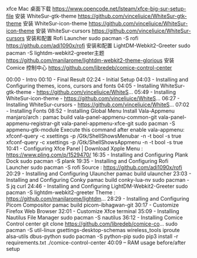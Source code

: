 xfce
Mac 桌面下载 https://www.opencode.net/lsteam/xfce-big-sur-setup-file
安装 WhiteSur-gtk-theme https://github.com/vinceliuice/WhiteSur-gtk-theme
安装 WhiteSur-icon-theme  https://github.com/vinceliuice/WhiteSur-icon-theme
安装 WhiteSur-cursors  https://github.com/vinceliuice/WhiteSur-cursors
安装和配置 Rofi Launcher sudo pacman -S rofi https://github.com/adi1090x/rofi
安装和配置 LightDM-Webkit2-Greeter sudo pacman -S lightdm-webkit2-greeter主题 https://github.com/manilarome/lightdm-webkit2-theme-glorious
安装 Comice 控制中心 https://github.com/libredeb/comice-control-center


00:00 - Intro
00:10 - Final Result
02:24 - Initial Setup
04:03 - Installing and Configuring themes, icons, cursors and fonts
04:05 - Installing WhiteSur-gtk-theme - https://github.com/vinceliuice/WhiteS...
05:49 - Installing WhiteSur-icon-theme - https://github.com/vinceliuice/WhiteS...
06:27 - Installing WhiteSur-cursors - https://github.com/vinceliuice/WhiteS...
07:02 - Installing Fonts
08:52 - Installing Global Menu
Install Vala-Appmenu manjaro/arch : 
pamac build vala-panel-appmenu-common-git vala-panel-appmenu-registrar-git vala-panel-appmenu-xfce-git 
sudo pacman -S appmenu-gtk-module 
Execute this command after enable vala-appmenu: 
xfconf-query -c xsettings -p /Gtk/ShellShowsMenubar -n -t bool -s true 
xfconf-query -c xsettings -p /Gtk/ShellShowsAppmenu -n -t bool -s true 
10:41 - Configuring Xfce Panel | Download Xpple Menu : https://www.pling.com/p/1529470/
16:35 -  Installing and Configuring Plank Dock
sudo pacman -S plank
19:35 -  Installing and Configuring Rofi Launcher
sudo pacman -S rofi
Source : https://github.com/adi1090x/rofi
20:29 -  Installing and Configuring Ulauncher
pamac build ulauncher
23:03 -  Installing and Configuring Conky
pamac build conky-lua-nv
sudo pacman -S jq curl
24:46 -  Installing and Configuring LightDM-Webkit2-Greeter
sudo pacman -S lightdm-webkit2-greeter
Theme : https://github.com/manilarome/lightdm...
28:29 -  Installing and Configuring Picom Compositor
pamac build picom-ibhagwan-git 
30:17 -  Customize Firefox Web Browser
32:01 -  Customize Xfce terminal
35:09 -  Installing Nautilus File Manager
sudo pacman -S nautilus
36:12 -  Installing Comice Control center
git clone https://github.com/libredeb/comice-co...
sudo pacman -S util-linux gsettings-desktop-schemas wireless_tools iproute alsa-utils dbus-python
sudo pacman -S python-pip
sudo pip3 install -r requirements.txt
./comice-control-center
40:09 – RAM usage before/after setup
